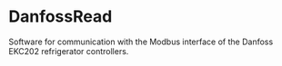 # DanfossRead
Software for communication with the Modbus interface of the Danfoss EKC202 refrigerator controllers.
